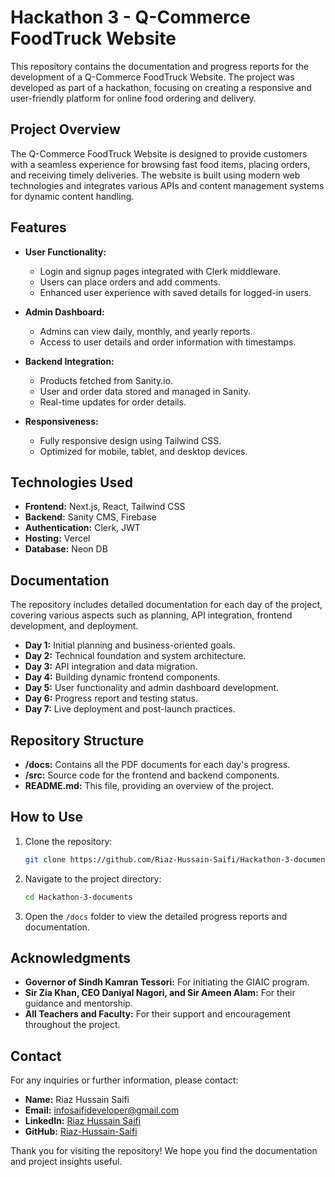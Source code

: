 # Hackathon 3 - Q-Commerce FoodTruck Website

This repository contains the documentation and progress reports for the development of a Q-Commerce FoodTruck Website. The project was developed as part of a hackathon, focusing on creating a responsive and user-friendly platform for online food ordering and delivery.

## Project Overview

The Q-Commerce FoodTruck Website is designed to provide customers with a seamless experience for browsing fast food items, placing orders, and receiving timely deliveries. The website is built using modern web technologies and integrates various APIs and content management systems for dynamic content handling.

## Features

- **User Functionality:**
  - Login and signup pages integrated with Clerk middleware.
  - Users can place orders and add comments.
  - Enhanced user experience with saved details for logged-in users.

- **Admin Dashboard:**
  - Admins can view daily, monthly, and yearly reports.
  - Access to user details and order information with timestamps.

- **Backend Integration:**
  - Products fetched from Sanity.io.
  - User and order data stored and managed in Sanity.
  - Real-time updates for order details.

- **Responsiveness:**
  - Fully responsive design using Tailwind CSS.
  - Optimized for mobile, tablet, and desktop devices.

## Technologies Used

- **Frontend:** Next.js, React, Tailwind CSS
- **Backend:** Sanity CMS, Firebase
- **Authentication:** Clerk, JWT
- **Hosting:** Vercel
- **Database:** Neon DB

## Documentation

The repository includes detailed documentation for each day of the project, covering various aspects such as planning, API integration, frontend development, and deployment.

- **Day 1:** Initial planning and business-oriented goals.
- **Day 2:** Technical foundation and system architecture.
- **Day 3:** API integration and data migration.
- **Day 4:** Building dynamic frontend components.
- **Day 5:** User functionality and admin dashboard development.
- **Day 6:** Progress report and testing status.
- **Day 7:** Live deployment and post-launch practices.

## Repository Structure

- **/docs:** Contains all the PDF documents for each day's progress.
- **/src:** Source code for the frontend and backend components.
- **README.md:** This file, providing an overview of the project.

## How to Use

1. Clone the repository:
   ```bash
   git clone https://github.com/Riaz-Hussain-Saifi/Hackathon-3-documents.git

2. Navigate to the project directory:
   ```bash
   cd Hackathon-3-documents
   ```
3. Open the `/docs` folder to view the detailed progress reports and documentation.

## Acknowledgments

- **Governor of Sindh Kamran Tessori:** For initiating the GIAIC program.
- **Sir Zia Khan, CEO Daniyal Nagori, and Sir Ameen Alam:** For their guidance and mentorship.
- **All Teachers and Faculty:** For their support and encouragement throughout the project.

## Contact

For any inquiries or further information, please contact:

- **Name:** Riaz Hussain Saifi
- **Email:** infosaifideveloper@gmail.com
- **LinkedIn:** [Riaz Hussain Saifi](https://www.linkedin.com/in/riaz-hussain-saifi)
- **GitHub:** [Riaz-Hussain-Saifi](https://github.com/Riaz-Hussain-Saifi)


Thank you for visiting the repository! We hope you find the documentation and project insights useful.
